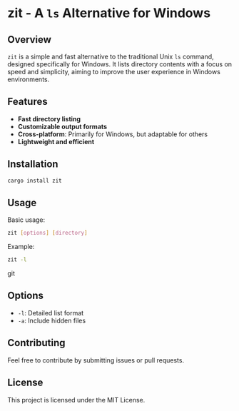 # zit - A `ls` Alternative for Windows

## Overview
`zit` is a simple and fast alternative to the traditional Unix `ls` command, designed specifically for Windows. It lists directory contents with a focus on speed and simplicity, aiming to improve the user experience in Windows environments.

## Features
- **Fast directory listing**
- **Customizable output formats**
- **Cross-platform**: Primarily for Windows, but adaptable for others
- **Lightweight and efficient**

## Installation
```bash
cargo install zit
```

## Usage
Basic usage:
```bash
zit [options] [directory]
```

Example:
```bash
zit -l
```
git
## Options
- `-l`: Detailed list format
- `-a`: Include hidden files

## Contributing
Feel free to contribute by submitting issues or pull requests.

## License
This project is licensed under the MIT License.
